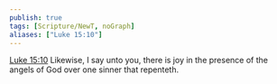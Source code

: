 ```yaml
---
publish: true
tags: [Scripture/NewT, noGraph]
aliases: ["Luke 15:10"]
---
```

[Luke 15:10](https://churchofjesuschrist.org/study/scriptures/nt/luke/15?lang=eng&id=p10#p10) Likewise, I say unto you, there is joy in the presence of the angels of God over one sinner that repenteth.
